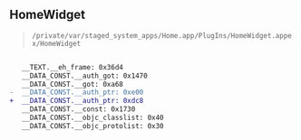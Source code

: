 ## HomeWidget

> `/private/var/staged_system_apps/Home.app/PlugIns/HomeWidget.appex/HomeWidget`

```diff

   __TEXT.__eh_frame: 0x36d4
   __DATA_CONST.__auth_got: 0x1470
   __DATA_CONST.__got: 0xa68
-  __DATA_CONST.__auth_ptr: 0xe00
+  __DATA_CONST.__auth_ptr: 0xdc8
   __DATA_CONST.__const: 0x1730
   __DATA_CONST.__objc_classlist: 0x40
   __DATA_CONST.__objc_protolist: 0x30

```
